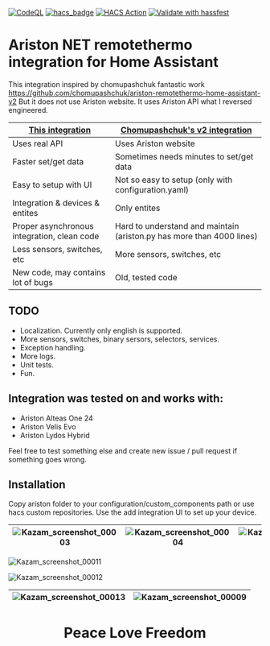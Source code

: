 [![CodeQL](https://github.com/fustom/ariston-remotethermo-home-assistant-v3/actions/workflows/codeql.yml/badge.svg?branch=main)](https://github.com/fustom/ariston-remotethermo-home-assistant-v3/actions/workflows/codeql.yml)
[![hacs_badge](https://img.shields.io/badge/HACS-Custom-41BDF5.svg)](https://github.com/hacs/integration)
[![HACS Action](https://github.com/fustom/ariston-remotethermo-home-assistant-v3/actions/workflows/hacs.yml/badge.svg)](https://github.com/fustom/ariston-remotethermo-home-assistant-v3/actions/workflows/hacs.yml)
[![Validate with hassfest](https://github.com/fustom/ariston-remotethermo-home-assistant-v3/actions/workflows/hassfest.yml/badge.svg)](https://github.com/fustom/ariston-remotethermo-home-assistant-v3/actions/workflows/hassfest.yml)
# Ariston NET remotethermo integration for Home Assistant
This integration inspired by chomupashchuk fantastic work https://github.com/chomupashchuk/ariston-remotethermo-home-assistant-v2
But it does not use Ariston website. It uses Ariston API what I reversed engineered.


| [This integration](https://github.com/fustom/ariston-remotethermo-home-assistant-v3)  | [Chomupashchuk's v2 integration](https://github.com/chomupashchuk/ariston-remotethermo-home-assistant-v2) |
| ------------- | ------------- |
| Uses real API  | Uses Ariston website  |
| Faster set/get data  | Sometimes needs minutes to set/get data |
| Easy to setup with UI | Not so easy to setup (only with configuration.yaml) |
| Integration & devices & entites | Only entites |
| Proper asynchronous integration, clean code | Hard to understand and maintain (ariston.py has more than 4000 lines) |
| Less sensors, switches, etc |  More sensors, switches, etc |
| New code, may contains lot of bugs | Old, tested code |

## TODO
- Localization. Currently only english is supported.
- More sensors, switches, binary sersors, selectors, services.
- Exception handling.
- More logs.
- Unit tests.
- Fun.

## Integration was tested on and works with:
- Ariston Alteas One 24
- Ariston Velis Evo
- Ariston Lydos Hybrid

Feel free to test something else and create new issue / pull request if something goes wrong.

## Installation
Copy ariston folder to your configuration/custom_components path or use hacs custom repositories.
Use the add integration UI to set up your device.

| ![Kazam_screenshot_00003](https://user-images.githubusercontent.com/6751243/146653448-ff7b6f9d-cbf1-4555-9a75-61bf68bc9d3e.png) | ![Kazam_screenshot_00004](https://user-images.githubusercontent.com/6751243/146653484-52e39d78-7c6f-44ae-888d-acf246147290.png) | ![Kazam_screenshot_00010](https://user-images.githubusercontent.com/6751243/147890590-6c4ebf38-16d9-421f-9b81-8f43298ec62f.png) |
:-------------------------:|:-------------------------:|:-------------------------:

![Kazam_screenshot_00011](https://user-images.githubusercontent.com/6751243/147890611-54ae2d28-bf5a-45f8-ba92-e7a00a22615c.png)

![Kazam_screenshot_00012](https://user-images.githubusercontent.com/6751243/147989103-cdac510f-e6f6-461f-a88e-b8ff0204c34f.png)

| ![Kazam_screenshot_00013](https://user-images.githubusercontent.com/6751243/148247717-5211c01c-561f-4a4e-b4b5-47a680e04a68.png) | ![Kazam_screenshot_00009](https://user-images.githubusercontent.com/6751243/146657797-ed14b741-595a-48a6-9126-1acca3beb69f.png) |
:-------------------------:|:-------------------------:

<h1 align="center">Peace Love Freedom</h1>
